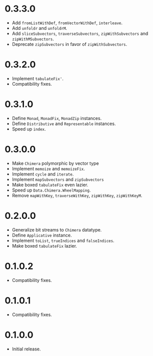 # 0.3.3.0

* Add `fromListWithDef`, `fromVectorWithDef`, `interleave`.
* Add `unfoldr` and `unfoldrM`.
* Add `sliceSubvectors`, `traverseSubvectors`, `zipWithSubvectors` and `zipWithMSubvectors`.
* Deprecate `zipSubvectors` in favor of `zipWithSubvectors`.

# 0.3.2.0

* Implement `tabulateFix'`.
* Compatibility fixes.

# 0.3.1.0

* Define `Monad`, `MonadFix`, `MonadZip` instances.
* Define `Distributive` and `Representable` instances.
* Speed up `index`.

# 0.3.0.0

* Make `Chimera` polymorphic by vector type
* Implement `memoize` and `memoizeFix`.
* Implement `cycle` and `iterate`.
* Implement `mapSubvectors` and `zipSubvectors`
* Make boxed `tabulateFix` even lazier.
* Speed up `Data.Chimera.WheelMapping`.
* Remove `mapWithKey`, `traverseWithKey`, `zipWithKey`, `zipWithKeyM`.

# 0.2.0.0

* Generalize bit streams to `Chimera` datatype.
* Define `Applicative` instance.
* Implement `toList`, `trueIndices` and `falseIndices`.
* Make boxed `tabulateFix` lazier.

# 0.1.0.2

* Compatibility fixes.

# 0.1.0.1

* Compatibility fixes.

# 0.1.0.0

* Initial release.

